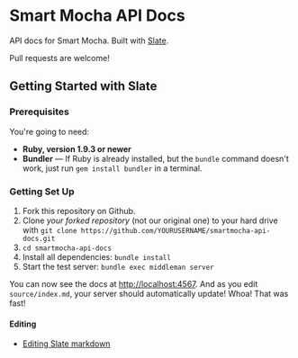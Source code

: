 Smart Mocha API Docs
========

API docs for Smart Mocha. Built with [Slate](https://github.com/tripit/slate).

Pull requests are welcome!


Getting Started with Slate
------------------------------

### Prerequisites

You're going to need:

 - **Ruby, version 1.9.3 or newer**
 - **Bundler** — If Ruby is already installed, but the `bundle` command doesn't work, just run `gem install bundler` in a terminal.

### Getting Set Up

 1. Fork this repository on Github.
 2. Clone *your forked repository* (not our original one) to your hard drive with `git clone https://github.com/YOURUSERNAME/smartmocha-api-docs.git`
 3. `cd smartmocha-api-docs`
 4. Install all dependencies: `bundle install`
 5. Start the test server: `bundle exec middleman server`

You can now see the docs at <http://localhost:4567>. And as you edit `source/index.md`, your server should automatically update! Whoa! That was fast!

#### Editing

 - [Editing Slate markdown](https://github.com/tripit/slate/wiki/Markdown-Syntax)
